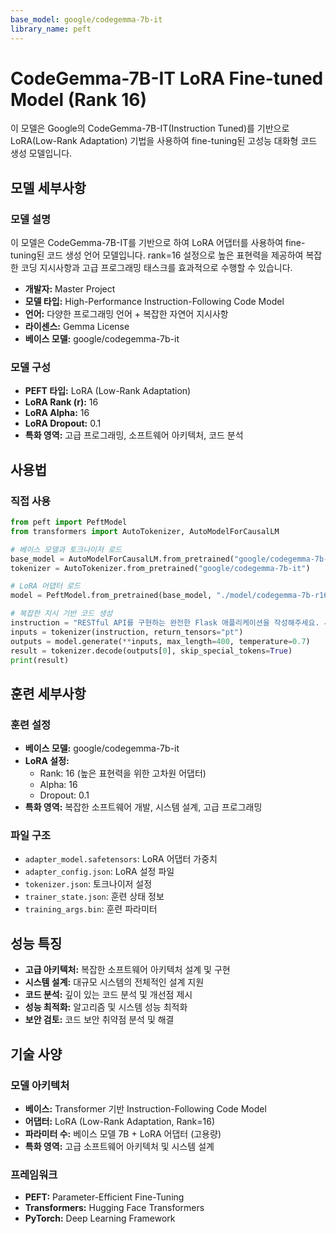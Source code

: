 ```yaml
---
base_model: google/codegemma-7b-it
library_name: peft
---
```


# CodeGemma-7B-IT LoRA Fine-tuned Model (Rank 16)

이 모델은 Google의 CodeGemma-7B-IT(Instruction Tuned)를 기반으로 LoRA(Low-Rank Adaptation) 기법을 사용하여 fine-tuning된 고성능 대화형 코드 생성 모델입니다.

## 모델 세부사항

### 모델 설명

이 모델은 CodeGemma-7B-IT를 기반으로 하여 LoRA 어댑터를 사용하여 fine-tuning된 코드 생성 언어 모델입니다. rank=16 설정으로 높은 표현력을 제공하여 복잡한 코딩 지시사항과 고급 프로그래밍 태스크를 효과적으로 수행할 수 있습니다.

- **개발자:** Master Project
- **모델 타입:** High-Performance Instruction-Following Code Model
- **언어:** 다양한 프로그래밍 언어 + 복잡한 자연어 지시사항
- **라이센스:** Gemma License
- **베이스 모델:** google/codegemma-7b-it

### 모델 구성

- **PEFT 타입:** LoRA (Low-Rank Adaptation)
- **LoRA Rank (r):** 16
- **LoRA Alpha:** 16
- **LoRA Dropout:** 0.1
- **특화 영역:** 고급 프로그래밍, 소프트웨어 아키텍처, 코드 분석

## 사용법

### 직접 사용

```python
from peft import PeftModel
from transformers import AutoTokenizer, AutoModelForCausalLM

# 베이스 모델과 토크나이저 로드
base_model = AutoModelForCausalLM.from_pretrained("google/codegemma-7b-it")
tokenizer = AutoTokenizer.from_pretrained("google/codegemma-7b-it")

# LoRA 어댑터 로드
model = PeftModel.from_pretrained(base_model, "./model/codegemma-7b-r16-it-master")

# 복잡한 지시 기반 코드 생성
instruction = "RESTful API를 구현하는 완전한 Flask 애플리케이션을 작성해주세요. 사용자 인증, 데이터베이스 연동, 에러 핸들링을 포함해야 합니다."
inputs = tokenizer(instruction, return_tensors="pt")
outputs = model.generate(**inputs, max_length=400, temperature=0.7)
result = tokenizer.decode(outputs[0], skip_special_tokens=True)
print(result)
```

## 훈련 세부사항

### 훈련 설정

- **베이스 모델:** google/codegemma-7b-it
- **LoRA 설정:** 
  - Rank: 16 (높은 표현력을 위한 고차원 어댑터)
  - Alpha: 16
  - Dropout: 0.1
- **특화 영역:** 복잡한 소프트웨어 개발, 시스템 설계, 고급 프로그래밍

### 파일 구조

- `adapter_model.safetensors`: LoRA 어댑터 가중치
- `adapter_config.json`: LoRA 설정 파일
- `tokenizer.json`: 토크나이저 설정
- `trainer_state.json`: 훈련 상태 정보
- `training_args.bin`: 훈련 파라미터

## 성능 특징

- **고급 아키텍처:** 복잡한 소프트웨어 아키텍처 설계 및 구현
- **시스템 설계:** 대규모 시스템의 전체적인 설계 지원
- **코드 분석:** 깊이 있는 코드 분석 및 개선점 제시
- **성능 최적화:** 알고리즘 및 시스템 성능 최적화
- **보안 검토:** 코드 보안 취약점 분석 및 해결

## 기술 사양

### 모델 아키텍처

- **베이스:** Transformer 기반 Instruction-Following Code Model
- **어댑터:** LoRA (Low-Rank Adaptation, Rank=16)
- **파라미터 수:** 베이스 모델 7B + LoRA 어댑터 (고용량)
- **특화 영역:** 고급 소프트웨어 아키텍처 및 시스템 설계

### 프레임워크

- **PEFT:** Parameter-Efficient Fine-Tuning
- **Transformers:** Hugging Face Transformers
- **PyTorch:** Deep Learning Framework